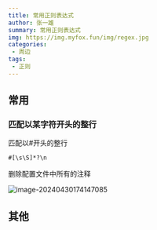 ```yaml
---
title: 常用正则表达式
author: 张一雄
summary: 常用正则表达式
img: https://img.myfox.fun/img/regex.jpg
categories:
 - 周边
tags:
 - 正则
---
```


## 常用

### 匹配以某字符开头的整行

匹配以#开头的整行

```txt
#[\s\S]*?\n
```

删除配置文件中所有的注释

![image-20240430174147085](https://img.myfox.fun/img/20240430174149.png)

## 其他
